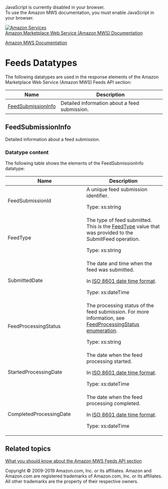 <div id="MWSDX_noscript">

JavaScript is currently disabled in your browser.  
To use the Amazon MWS documentation, you must enable JavaScript in your
browser.

</div>

<div id="MWSDX_divtop">

[![Amazon
Services](https://images-na.ssl-images-amazon.com/images/G/08/mwsportal/fr_FR/amazonservices.gif
"Amazon Services")](http://services.amazon.fr)  
<span id="MWSDX_titlebar">[Amazon Marketplace Web Service (Amazon MWS)
Documentation](https://developer.amazonservices.fr/gp/mws/docs.html)</span>

</div>

<div id="MWSDX_divbottom">

<div id="MWSDX_divleft">

<div id="MWSDX_toc">

</div>

</div>

<div id="MWSDX_divright">

<div id="MWSDX_content">

<span id="MWSDX_breadcrumbs">[Amazon MWS
Documentation](https://developer.amazonservices.fr/gp/mws/docs.html)</span>

<div id="Feeds_Datatypes" class="nested0">

# Feeds Datatypes

<div class="body">

The following datatypes are used in the response elements of the
<span class="ph">Amazon Marketplace Web Service (Amazon MWS)</span>
<span class="ph">Feeds API
section</span>:

<div class="tablenoborder">

| Name                                                                                      | Description                                                           |
| ----------------------------------------------------------------------------------------- | --------------------------------------------------------------------- |
| [FeedSubmissionInfo](#FeedSubmissionInfo "Detailed information about a feed submission.") | <span class="ph">Detailed information about a feed submission.</span> |

</div>

</div>

<div id="FeedSubmissionInfo" class="topic nested1">

## FeedSubmissionInfo

<div class="body">

<span class="ph">Detailed information about a feed submission.</span>

<div class="section">

### Datatype content

The following table shows the elements of the
<span class="keyword parmname">FeedSubmissionInfo</span> datatype:

<div class="tablenoborder">

<table>
<colgroup>
<col style="width: 50%" />
<col style="width: 50%" />
</colgroup>
<thead>
<tr class="header">
<th>Name</th>
<th>Description</th>
</tr>
</thead>
<tbody>
<tr class="odd">
<td><span class="keyword parmname">FeedSubmissionId</span></td>
<td><span class="ph">A unique feed submission identifier.</span>
<p><span class="ph">Type: xs:string</span></p></td>
</tr>
<tr class="even">
<td><span class="keyword parmname">FeedType</span></td>
<td><span class="ph">The type of feed submitted. This is the <a href="../feeds/Feeds_FeedType.html" class="xref">FeedType</a> value that was provided to the <span class="keyword apiname">SubmitFeed</span> operation.</span>
<p><span class="ph">Type: xs:string</span></p></td>
</tr>
<tr class="odd">
<td><span class="keyword parmname">SubmittedDate</span></td>
<td><span class="ph">The date and time when the feed was submitted.</span>
<p>In <span class="ph"><a href="../dev_guide/DG_ISO8601.html" class="xref">ISO 8601 date time format</a></span>.</p>
<p><span class="ph">Type: xs:dateTime</span></p></td>
</tr>
<tr class="even">
<td><span class="keyword parmname">FeedProcessingStatus</span></td>
<td><span class="ph">The processing status of the feed submission. For more information, see <a href="../feeds/Feeds_FeedProcessingStatus.html" class="xref">FeedProcessingStatus enumeration</a>.</span>
<p><span class="ph">Type: xs:string</span></p></td>
</tr>
<tr class="odd">
<td><span class="keyword parmname">StartedProcessingDate</span></td>
<td>The date when the feed processing started.
<p>In <span class="ph"><a href="../dev_guide/DG_ISO8601.html" class="xref">ISO 8601 date time format</a></span>.</p>
<p><span class="ph">Type: xs:dateTime</span></p></td>
</tr>
<tr class="even">
<td><span class="keyword parmname">CompletedProcessingDate</span></td>
<td>The date when the feed processing completed.
<p>In <span class="ph"><a href="../dev_guide/DG_ISO8601.html" class="xref">ISO 8601 date time format</a></span>.</p>
<p><span class="ph">Type: xs:dateTime</span></p></td>
</tr>
</tbody>
</table>

</div>

</div>

</div>

</div>

<div id="RelatedActions" class="topic nested1">

## Related topics

<div class="body">

[What you should know about the Amazon MWS Feeds API
section](../feeds/Feeds_Overview.md)

</div>

</div>

</div>

<div id="MWSDX_footer">

Copyright © 2009-2019 Amazon.com, Inc. or its affiliates. Amazon and
Amazon.com are registered trademarks of Amazon.com, Inc. or its
affiliates. All other trademarks are the property of their respective
owners.

</div>

</div>

</div>

<div style="clear: both;">

</div>

</div>
